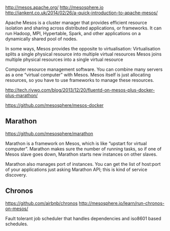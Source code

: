 http://mesos.apache.org/
http://mesosphere.io
http://iankent.co.uk/2014/02/26/a-quick-introduction-to-apache-mesos/

Apache Mesos is a cluster manager that provides efficient resource isolation and sharing across distributed applications, or frameworks. It can run Hadoop, MPI, Hypertable, Spark, and other applications on a dynamically shared pool of nodes.


In some ways, Mesos provides the opposite to virtualisation:
  Virtualisation splits a single physical resource into multiple virtual resources
  Mesos joins multiple physical resources into a single virtual resource


Computer resource management software. You can combine many servers as a one “virtual computer” with Mesos. Mesos itself is just allocating resources, so you have to use frameworks to manage these resources.

http://tech.riywo.com/blog/2013/12/20/fluentd-on-mesos-plus-docker-plus-marathon/

https://github.com/mesosphere/mesos-docker


## Marathon ##
https://github.com/mesosphere/marathon

Marathon is a framework on Mesos, which is like “upstart for virtual computer”. Marathon makes sure the number of running tasks, so if one of Mesos slave goes down, Marathon starts new instances on other slaves.

Marathon also manages port of instances. You can get the list of host:port of your applications just asking Marathon API; this is kind of service discovery.


## Chronos
https://github.com/airbnb/chronos
http://mesosphere.io/learn/run-chronos-on-mesos/

Fault tolerant job scheduler that handles dependencies and iso8601 based schedules.

